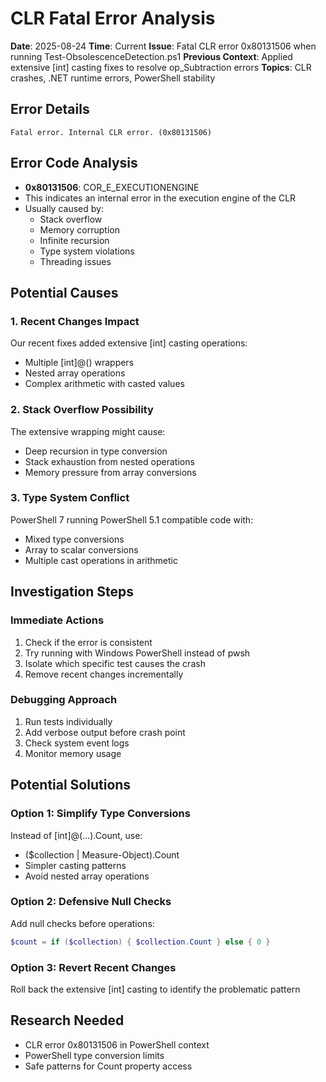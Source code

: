 # CLR Fatal Error Analysis
**Date**: 2025-08-24
**Time**: Current
**Issue**: Fatal CLR error 0x80131506 when running Test-ObsolescenceDetection.ps1
**Previous Context**: Applied extensive [int] casting fixes to resolve op_Subtraction errors
**Topics**: CLR crashes, .NET runtime errors, PowerShell stability

## Error Details
```
Fatal error. Internal CLR error. (0x80131506)
```

## Error Code Analysis
- **0x80131506**: COR_E_EXECUTIONENGINE
- This indicates an internal error in the execution engine of the CLR
- Usually caused by:
  - Stack overflow
  - Memory corruption
  - Infinite recursion
  - Type system violations
  - Threading issues

## Potential Causes

### 1. Recent Changes Impact
Our recent fixes added extensive [int] casting operations:
- Multiple [int]@() wrappers
- Nested array operations
- Complex arithmetic with casted values

### 2. Stack Overflow Possibility
The extensive wrapping might cause:
- Deep recursion in type conversion
- Stack exhaustion from nested operations
- Memory pressure from array conversions

### 3. Type System Conflict
PowerShell 7 running PowerShell 5.1 compatible code with:
- Mixed type conversions
- Array to scalar conversions
- Multiple cast operations in arithmetic

## Investigation Steps

### Immediate Actions
1. Check if the error is consistent
2. Try running with Windows PowerShell instead of pwsh
3. Isolate which specific test causes the crash
4. Remove recent changes incrementally

### Debugging Approach
1. Run tests individually
2. Add verbose output before crash point
3. Check system event logs
4. Monitor memory usage

## Potential Solutions

### Option 1: Simplify Type Conversions
Instead of [int]@(...).Count, use:
- ($collection | Measure-Object).Count
- Simpler casting patterns
- Avoid nested array operations

### Option 2: Defensive Null Checks
Add null checks before operations:
```powershell
$count = if ($collection) { $collection.Count } else { 0 }
```

### Option 3: Revert Recent Changes
Roll back the extensive [int] casting to identify the problematic pattern

## Research Needed
- CLR error 0x80131506 in PowerShell context
- PowerShell type conversion limits
- Safe patterns for Count property access